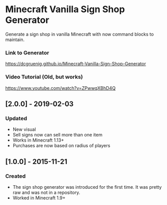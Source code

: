 # Minecraft Vanilla Sign Shop Generator
Generate a sign shop in vanilla Minecraft with now command blocks to maintain.

### Link to Generator
https://dcgruenig.github.io/Minecraft-Vanilla-Sign-Shop-Generator

### Video Tutorial (Old, but works)
https://www.youtube.com/watch?v=ZPwwqXBhD4Q


## [2.0.0] - 2019-02-03
### Updated
- New visual
- Sell signs now can sell more than one item
- Works in Minecraft 1.13+
- Purchases are now based on radius of players

## [1.0.0] - 2015-11-21
### Created
- The sign shop generator was introduced for the first time. It was pretty raw and was not in a repository.
- Worked in Minecraft 1.9+
